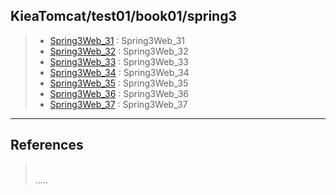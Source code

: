 ## KieaTomcat/test01/book01/spring3  

> - [Spring3Web_31](https://github.com/grtlinux/KieaTomcat/tree/master/test01/book/spring3/Spring3Web_31 "Spring3Web_31") : Spring3Web_31  
> - [Spring3Web_32](https://github.com/grtlinux/KieaTomcat/tree/master/test01/book/spring3/Spring3Web_32 "Spring3Web_32") : Spring3Web_32  
> - [Spring3Web_33](https://github.com/grtlinux/KieaTomcat/tree/master/test01/book/spring3/Spring3Web_33 "Spring3Web_33") : Spring3Web_33  
> - [Spring3Web_34](https://github.com/grtlinux/KieaTomcat/tree/master/test01/book/spring3/Spring3Web_34 "Spring3Web_34") : Spring3Web_34  
> - [Spring3Web_35](https://github.com/grtlinux/KieaTomcat/tree/master/test01/book/spring3/Spring3Web_35 "Spring3Web_35") : Spring3Web_35  
> - [Spring3Web_36](https://github.com/grtlinux/KieaTomcat/tree/master/test01/book/spring3/Spring3Web_36 "Spring3Web_36") : Spring3Web_36  
> - [Spring3Web_37](https://github.com/grtlinux/KieaTomcat/tree/master/test01/book/spring3/Spring3Web_37 "Spring3Web_37") : Spring3Web_37  

----------

## References
> []("")  
.....
